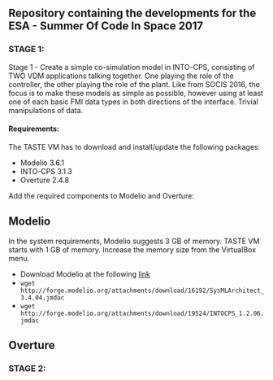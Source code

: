 ## Repository containing the developments for the ESA - Summer Of Code In Space 2017

### STAGE 1:

Stage 1 - Create a simple co-simulation model in INTO-CPS, consisting of TWO VDM applications talking together. One playing the role of the controller, the other playing the role of the plant. 
Like from SOCIS 2016, the focus is to make these models as simple as possible, however using at least one of each basic FMI data types in both directions of the interface. Trivial manipulations of data.  

#### Requirements:
The TASTE VM has to download and install/update the following packages:

- Modelio 3.6.1
- INTO-CPS 3.1.3
- Overture 2.4.8

Add the required components to Modelio and Overture:

Modelio  
-------
In the system requirements, Modelio suggests 3 GB of memory. TASTE VM starts with 1 GB of memory. Increase the memory size from the VirtualBox menu.  

- Download Modelio at the following [link](https://www.modelio.org/download/send/16-modelio-3-4-1/29-modelio-3-4-1-linux-32-bit.html)
- `wget http://forge.modelio.org/attachments/download/16192/SysMLArchitect_3.4.04.jmdac`
- `wget http://forge.modelio.org/attachments/download/19524/INTOCPS_1.2.06.jmdac`

Overture 
--------


### STAGE 2:

